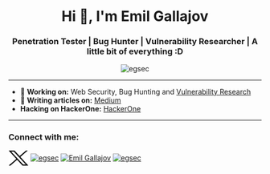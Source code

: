 <h1 align="center">Hi 👋, I'm Emil Gallajov</h1>
<h3 align="center">Penetration Tester | Bug Hunter | Vulnerability Researcher | A little bit of everything :D</h3>

<p align="center"> 
  <img src="https://komarev.com/ghpvc/?username=egsec&label=Profile%20views&color=0e75b6&style=flat" alt="egsec" /> 
</p>

---

- 🔭 **Working on:** Web Security, Bug Hunting and [Vulnerability Research](https://github.com/EmilGallajov/zero-day)
- 📝 **Writing articles on:** [Medium](https://emilgallajov.medium.com)
- **Hacking on HackerOne:** [HackerOne](https://hackerone.com/egsec)

---

<h3 align="left">Connect with me:</h3>
<p align="left">
  <a href="https://x.com/0xegsec" target="blank"><img align="center" src="https://raw.githubusercontent.com/simple-icons/simple-icons/develop/icons/x.svg" alt="egsec" height="30" width="40" /></a>
  <a href="https://x.com/egsecc" target="blank"><img align="center" src="https://raw.githubusercontent.com/rahuldkjain/github-profile-readme-generator/master/src/images/icons/Social/twitter.svg" alt="egsec" height="30" width="40" /></a>
  <a href="https://linkedin.com/in/emil-gallajov" target="blank"><img align="center" src="https://raw.githubusercontent.com/rahuldkjain/github-profile-readme-generator/master/src/images/icons/Social/linked-in-alt.svg" alt="Emil Gallajov" height="30" width="40" /></a>
  <a href="https://www.youtube.com/@egsec0" target="blank"><img align="center" src="https://raw.githubusercontent.com/rahuldkjain/github-profile-readme-generator/master/src/images/icons/Social/youtube.svg" alt="egsec" height="30" width="40" /></a>
</p>
